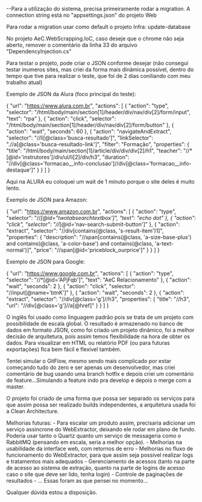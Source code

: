 --Para a utilização do sistema, precisa primeiramente rodar a migration.
A connection string está no "appsettings.json" do projeto Web

Para rodar a migration usar como default o projeto Infra:
update-database

No projeto AeC.WebScrapping.IoC, caso deseje que o chrome não seja aberto, remover o comentário da linha 33 do arquivo "DependencyInjection.cs"

Para testar o projeto, pode criar o JSON conforme desejar (não consegui testar inumeros sites, mas criei da forma mais dinâmica possível, dentro do tempo que tive para realizar o teste, que foi de 2 dias coniliando com meu trabalho atual)

Exemplo de JSON da Alura (foco principal do teste):

{
  "url": "https://www.alura.com.br",
  "actions": [
    {
      "action": "type",
      "selector": "/html/body/main/section[1]/header/div/nav/div[2]/form/input",
      "text": "rpa"
    },
    {
      "action": "click",
      "selector": "/html/body/main/section[1]/header/div/nav/div[2]/form/button"
    },
	{
		"action": "wait",
		"seconds": 60
	},
	{
      "action": "navigateAndExtract",
	  "selector": "//li[@class='busca-resultado']",
	  "linkSelector": ".//a[@class='busca-resultado-link']",
	  "filter": "Formação",
      "properties": {
        "title": "/html/body/main/section[1]/article/div/div/div[2]/h1",
        "teacher": "//*[@id='instrutores']/div/ul/li[2]/div/h3",
        "duration": "//div[@class='formacao__info-conclusao']//div[@class='formacao__info-destaque']"
		}
	}
  ]
}

Aqui na ALURA eu coloquei um wait de 1 minuto porque o site deles é muito lento.

Exemplo de JSON para Amazon:

{
  "url": "https://www.amazon.com.br",
  "actions": [
    {
      "action": "type",
      "selector": "//*[@id="twotabsearchtextbox']",
      "text": "echo dot"
    },
    {
      "action": "click",
      "selector": "//*[@id='nav-search-submit-button']"
    },
    {
      "action": "extract",
	  "selector": "//div[contains(@class, 's-result-item')1]",
      "properties": {
        "description": "//span[contains(@class, 'a-size-base-plus') and contains(@class, 'a-color-base') and contains(@class, 'a-text-normal')]",
        "price": "//span[@id='priceblock_ourprice']"
		}
	}
  ]
}

Exemplo de JSON para Google:

{
  "url": "https://www.google.com.br",
  "actions": [
    {
      "action": "type",
      "selector": "//*[@id='APjFqb']",
      "text": "AeC Relacionamento"
    },
	{
		"action": "wait",
		"seconds": 2
	},
    {
      "action": "click",
      "selector": "//input[@name='btnK']"
    },
	{
		"action": "wait",
		"seconds": 2
	},
    {
      "action": "extract",
	  "selector": "//div[@class='g']//h3",
      "properties": {
        "title": "//h3",
        "url": "//div[@class='g']//a[@href]"
		}
	}
  ]
}

O inglês foi usado como linguagem padrão pois se trata de um projeto com possibilidade de escala global.
O resultado é armazenado no banco de dados em formato JSON, como foi criado um projeto dinâmico, foi a melhor decisão de arquitetura,
pois assim temos flexibilidade na hora de obter os dados. Para visualizar em HTML ou relatório PDF (ou para futuras exportações) fica bem fácil e flexivel também.

Tentei simular o GitFlow, mesmo sendo mais complicado por estar começando tudo do zero e ser apenas um desenvolvedor, mas criei comentário de bug usando uma branch hotfix e depois criei um comentário de feature...Simulando a feature indo pra develop e depois o merge com a master.

O projeto foi criado de uma forma que possa ser separado os serviços para que assim possa ser realizado builds independentes, a arquitetura usada foi a Clean Architecture.

Melhorias futuras:
	- Para escalar um produto assim, precisaria adicionar um serviço assincrone do WebExtractor, deixando ele rodar em plano de fundo. Poderia usar tanto o Quartz quanto um serviço de messageria como o RabbitMQ (pensando em escala, seria a melhor opção).
	- Melhorias na usabilidade da interface web, com retornos de erro
	- Melhorias no fluxo de funcionamento do WebExtractor, para que assim seja possível realizar logs e tratamentos mais adequados
 	- Gerenciamento de acessos (tanto na parte de acesso ao sistema de extração, quanto na parte de logins de acesso caso o site que deve ser lido, tenha login)
  	- Controle de paginações de resultados
   	- ... Essas foram as que pensei no momento...
 
Qualquer dúvida estou a disposição.
